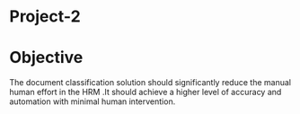 # Project-2

# Objective
The document classification solution should significantly reduce the manual human effort in the HRM .It should achieve a higher level of accuracy and automation with minimal human intervention.
